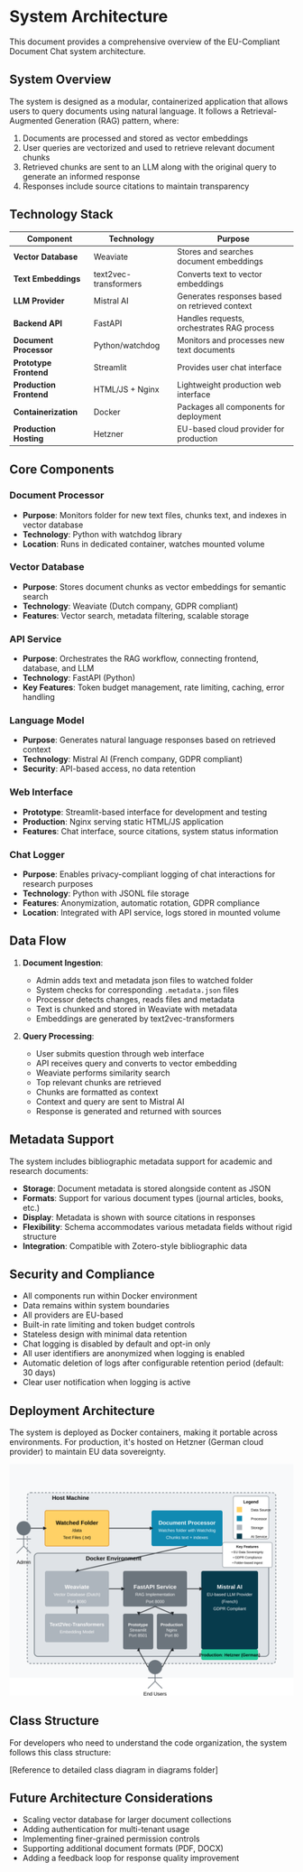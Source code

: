 # System Architecture

This document provides a comprehensive overview of the EU-Compliant Document Chat system architecture.

## System Overview

The system is designed as a modular, containerized application that allows users to query documents using natural language. It follows a Retrieval-Augmented Generation (RAG) pattern, where:

1. Documents are processed and stored as vector embeddings
2. User queries are vectorized and used to retrieve relevant document chunks
3. Retrieved chunks are sent to an LLM along with the original query to generate an informed response
4. Responses include source citations to maintain transparency

## Technology Stack

| Component | Technology | Purpose |
|-----------|------------|---------|
| **Vector Database** | Weaviate | Stores and searches document embeddings |
| **Text Embeddings** | text2vec-transformers | Converts text to vector embeddings |
| **LLM Provider** | Mistral AI | Generates responses based on retrieved context |
| **Backend API** | FastAPI | Handles requests, orchestrates RAG process |
| **Document Processor** | Python/watchdog | Monitors and processes new text documents |
| **Prototype Frontend** | Streamlit | Provides user chat interface |
| **Production Frontend** | HTML/JS + Nginx | Lightweight production web interface |
| **Containerization** | Docker | Packages all components for deployment |
| **Production Hosting** | Hetzner | EU-based cloud provider for production |

## Core Components

### Document Processor

- **Purpose**: Monitors folder for new text files, chunks text, and indexes in vector database
- **Technology**: Python with watchdog library
- **Location**: Runs in dedicated container, watches mounted volume

### Vector Database

- **Purpose**: Stores document chunks as vector embeddings for semantic search
- **Technology**: Weaviate (Dutch company, GDPR compliant)
- **Features**: Vector search, metadata filtering, scalable storage

### API Service

- **Purpose**: Orchestrates the RAG workflow, connecting frontend, database, and LLM
- **Technology**: FastAPI (Python)
- **Key Features**: Token budget management, rate limiting, caching, error handling

### Language Model

- **Purpose**: Generates natural language responses based on retrieved context
- **Technology**: Mistral AI (French company, GDPR compliant)
- **Security**: API-based access, no data retention

### Web Interface

- **Prototype**: Streamlit-based interface for development and testing
- **Production**: Nginx serving static HTML/JS application
- **Features**: Chat interface, source citations, system status information

### Chat Logger

- **Purpose**: Enables privacy-compliant logging of chat interactions for research purposes
- **Technology**: Python with JSONL file storage
- **Features**: Anonymization, automatic rotation, GDPR compliance
- **Location**: Integrated with API service, logs stored in mounted volume

## Data Flow

1. **Document Ingestion**:
   - Admin adds text and metadata json files to watched folder
   - System checks for corresponding `.metadata.json` files
   - Processor detects changes, reads files and metadata
   - Text is chunked and stored in Weaviate with metadata
   - Embeddings are generated by text2vec-transformers

2. **Query Processing**:
   - User submits question through web interface
   - API receives query and converts to vector embedding
   - Weaviate performs similarity search
   - Top relevant chunks are retrieved
   - Chunks are formatted as context
   - Context and query are sent to Mistral AI
   - Response is generated and returned with sources
   
## Metadata Support
The system includes bibliographic metadata support for academic and research documents:
   - **Storage**: Document metadata is stored alongside content as JSON
   - **Formats**: Support for various document types (journal articles, books, etc.)
   - **Display**: Metadata is shown with source citations in responses
   - **Flexibility**: Schema accommodates various metadata fields without rigid structure
   - **Integration**: Compatible with Zotero-style bibliographic data

## Security and Compliance

- All components run within Docker environment
- Data remains within system boundaries
- All providers are EU-based
- Built-in rate limiting and token budget controls
- Stateless design with minimal data retention
- Chat logging is disabled by default and opt-in only
- All user identifiers are anonymized when logging is enabled
- Automatic deletion of logs after configurable retention period (default: 30 days)
- Clear user notification when logging is active

## Deployment Architecture

The system is deployed as Docker containers, making it portable across environments. For production, it's hosted on Hetzner (German cloud provider) to maintain EU data sovereignty.

![Architecture Diagram](diagrams/architecture-diagram.svg)

## Class Structure

For developers who need to understand the code organization, the system follows this class structure:

[Reference to detailed class diagram in diagrams folder]

## Future Architecture Considerations

- Scaling vector database for larger document collections
- Adding authentication for multi-tenant usage
- Implementing finer-grained permission controls
- Supporting additional document formats (PDF, DOCX)
- Adding a feedback loop for response quality improvement